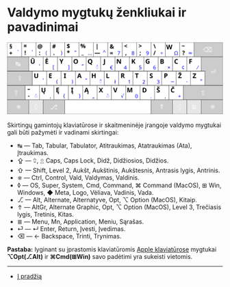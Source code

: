 
# Valdymo mygtukų ženkliukai ir pavadinimai

![Ratisės klaviatūros išdėstymas](images/kb-lt-ratise.svg)

Skirtingų gamintojų klaviatūrose ir skaitmeninėje įrangoje valdymo mygtukai gali būti pažymėti ir vadinami skirtingai:

- ↹ — Tab, Tabular, Tabulator, Atitraukimas, Atatraukimas (Ata), Įtraukimas.
- ⇪ — ⮸, ⇬ Caps, Caps Lock, Didž, Didžiosios, Didžios.
- ⇧ — Shift, Level 2, Aukšt, Aukštinis, Aukštesnis, Antrasis lygis, Antrinis.
- ⎈ — Ctrl, Control, Vald, Valdymas, Valdinis.
- ◊ — OS, Super, System, Cmd, Command, ⌘ Command (MacOS), ⊞ Win,  Windows, ◆ Meta, Logo, Vėliava, Vadinis, Vada.
- ⎇ — Alt, Alternate, Alternatyve, Opt, ⌥ Option (MacOS), Kitaip.
- ⇮ — AltGr, Alternate Graphic, Opt, ⌥ Option (MacOS), Level 3, Trečiasis lygis, Tretinis, Kitas.
- ≣ — Menu, Mn, Application, Meniu, Sąrašas.
- ⏎ — ↵ Enter, Return, Įvesti, Įvedimas.
- ⌫ — ← Backspace, Trinti, Trynimas.

__Pastaba:__ lyginant su įprastomis klaviatūromis [Apple klaviatūrose](https://en.wikipedia.org/wiki/Apple_keyboards) mygtukai __⌥Opt(⎇Alt)__ ir __⌘Cmd(⊞Win)__ savo padėtimi yra sukeisti vietomis.

-----------------------------------------

+ [Į pradžią](../README.md)
